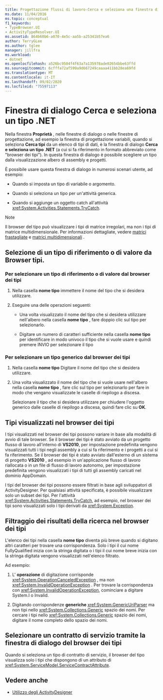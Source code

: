 ```yaml
---
title: Progettazione flussi di lavoro-Cerca e seleziona una finestra di dialogo di tipo .NET
ms.date: 11/04/2016
ms.topic: conceptual
f1_keywords:
- TypeBrowser.UI
- ActivityTypeResolver.UI
ms.assetid: 864b60b6-a070-4e5c-aa5b-a25341b57ea6
author: TerryGLee
ms.author: tglee
manager: jillfra
ms.workload:
- dotnet
ms.openlocfilehash: a526bc9504f4f63a7a135978ade02654bbe63ffd
ms.sourcegitcommit: 6cfffa72af599a9d667249caaaa411bb28ea69fd
ms.translationtype: MT
ms.contentlocale: it-IT
ms.lasthandoff: 09/02/2020
ms.locfileid: "75597113"
---
```

# <a name="browse-and-select-a-net-type-dialog-box"></a>Finestra di dialogo Cerca e seleziona un tipo .NET

Nella finestra **Proprietà** , nelle finestre di dialogo o nelle finestre di progettazione, ad esempio la finestra di progettazione variabili, quando si seleziona **Cerca tipi** da un elenco di tipi di dati, è la finestra di dialogo **Cerca e seleziona un tipo .NET** (a cui si fa riferimento in formato abbreviato come "browser dei tipi"). In questa finestra di dialogo è possibile scegliere un tipo dalla visualizzazione albero di assembly e progetti.

È possibile usare questa finestra di dialogo in numerosi scenari utente, ad esempio:

- Quando si imposta un tipo di variabile o argomento.

- Quando si seleziona un tipo per un'attività generica.

- Quando si aggiunge un oggetto catch all'attività <xref:System.Activities.Statements.TryCatch>.

> [!NOTE]
> Il browser del tipo può visualizzare i tipi di matrice irregolari, ma non i tipi di matrice multidimensionale. Per informazioni dettagliate, vedere [matrici frastagliate](/previous-versions/visualstudio/visual-studio-2008/hkhhsz9t(v=vs.90)) e [matrici multidimensionali](/previous-versions/visualstudio/visual-studio-2008/d2de1t93(v=vs.90)) .

## <a name="selecting-a-value-or-reference-type-from-the-type-browser"></a>Selezione di un tipo di riferimento o di valore da Browser tipi.

### <a name="to-select-a-value-or-reference-type-from-the-type-browser"></a>Per selezionare un tipo di riferimento o di valore dal browser dei tipi

1. Nella casella **nome tipo** immettere il nome del tipo che si desidera utilizzare.

2. Eseguire una delle operazioni seguenti:

    - Una volta visualizzato il nome del tipo che si desidera utilizzare nell'albero nella casella **nome tipo** , fare doppio clic sul tipo per selezionarlo.

    - Digitare un numero di caratteri sufficiente nella casella **nome tipo** per identificare in modo univoco il tipo che si vuole usare e quindi premere INVIO per selezionare il tipo

### <a name="to-select-a-generic-type-from-the-type-browser"></a>Per selezionare un tipo generico dal browser dei tipi

1. Nella casella **nome tipo** Digitare il nome del tipo che si desidera utilizzare.

2. Una volta visualizzato il nome del tipo che si vuole usare nell'albero nella casella **nome tipo** , fare clic sul tipo per selezionarlo per fare in modo che vengano visualizzate le caselle di riepilogo a discesa.

     Selezionare il tipo che si desidera utilizzare per chiudere l'oggetto generico dalle caselle di riepilogo a discesa, quindi fare clic su **OK**.

## <a name="types-displayed-in-the-type-browser"></a>Tipi visualizzati nel browser dei tipi

I tipi visualizzati nel browser dei tipi possono variare in base alla modalità di avvio di tale browser. Se il browser dei tipi è stato avviato da un progetto flusso di lavoro all'interno di **VS2010**, per impostazione predefinita vengono visualizzati tutti i tipi negli assembly a cui si fa riferimento e i progetti a cui si fa riferimento. Se il browser dei tipi è stato avviato dall'esterno di un sistema di progetto **VS2010** , ad esempio in un'applicazione flusso di lavoro riallocata o in un file di flusso di lavoro autonomo, per impostazione predefinita vengono visualizzati i tipi di tutti gli assembly caricati nel dominio AppDomain.

I tipi del browser dei tipi possono essere filtrati in base agli sviluppatori di ActivityDesigner. Per qualsiasi attività specificata, è possibile visualizzare solo un subset dei tipi. Per l'attività <xref:System.Activities.Statements.TryCatch>, ad esempio, nel browser dei tipi sono visualizzati solo i tipi derivati da <xref:System.Exception>.

## <a name="filtering-search-results-in-the-type-browser"></a>Filtraggio dei risultati della ricerca nel browser dei tipi

L'elenco dei tipi nella casella **nome tipo** diventa più breve quando si digitano altri caratteri per trovare una corrispondenza. Solo i tipi il cui nome FullyQualified inizia con la stringa digitata o i tipi il cui nome breve inizia con la stringa digitata vengono visualizzati nell'elenco filtrato.

Ad esempio:

1. L' **operazione** di digitazione corrisponde <xref:System.OperationCanceledException> , ma non <xref:System.InvalidOperationException> . Per trovare la corrispondenza con <xref:System.InvalidOperationException>, cominciare a digitare System.I o Invalid.

2. Digitando corrispondenze **generiche** <xref:System.GenericUriParser> ma non tipi nello <xref:System.Collections.Generic> spazio dei nomi. Per cercare i tipi nello <xref:System.Collections.Generic> spazio dei nomi, digitare il nome completo dello spazio dei nomi.

## <a name="selecting-a-service-contract-using-the-type-browser-dialog"></a>Selezionare un contratto di servizio tramite la finestra di dialogo del browser dei tipi

Quando si seleziona un tipo di contratto di servizio, il browser del tipo visualizza solo i tipi che dispongono di un attributo di <xref:System.ServiceModel.ServiceContractAttribute>.

## <a name="see-also"></a>Vedere anche

- [Utilizzo degli ActivityDesigner](control-flow-activity-designers.md)
